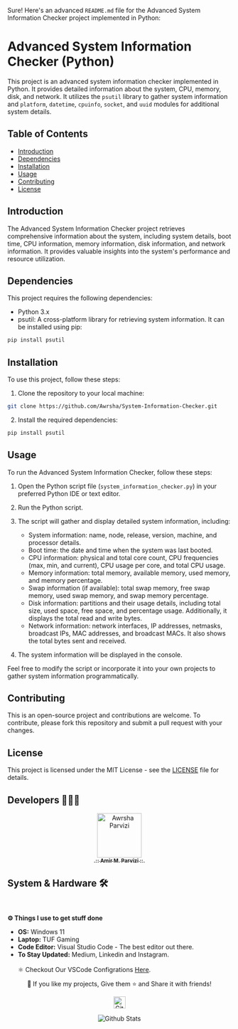 Sure! Here's an advanced `README.md` file for the Advanced System Information Checker project implemented in Python:

# Advanced System Information Checker (Python)

This project is an advanced system information checker implemented in Python. It provides detailed information about the system, CPU, memory, disk, and network. It utilizes the `psutil` library to gather system information and `platform`, `datetime`, `cpuinfo`, `socket`, and `uuid` modules for additional system details.

## Table of Contents

- [Introduction](#introduction)
- [Dependencies](#dependencies)
- [Installation](#installation)
- [Usage](#usage)
- [Contributing](#contributing)
- [License](#license)

## Introduction

The Advanced System Information Checker project retrieves comprehensive information about the system, including system details, boot time, CPU information, memory information, disk information, and network information. It provides valuable insights into the system's performance and resource utilization.

## Dependencies

This project requires the following dependencies:

- Python 3.x
- psutil: A cross-platform library for retrieving system information. It can be installed using pip:

```bash
pip install psutil
```

## Installation

To use this project, follow these steps:

1. Clone the repository to your local machine:

```bash
git clone https://github.com/Awrsha/System-Information-Checker.git
```

2. Install the required dependencies:

```bash
pip install psutil
```

## Usage

To run the Advanced System Information Checker, follow these steps:

1. Open the Python script file (`system_information_checker.py`) in your preferred Python IDE or text editor.

1. Run the Python script.

1. The script will gather and display detailed system information, including:

   - System information: name, node, release, version, machine, and processor details.
   - Boot time: the date and time when the system was last booted.
   - CPU information: physical and total core count, CPU frequencies (max, min, and current), CPU usage per core, and total CPU usage.
   - Memory information: total memory, available memory, used memory, and memory percentage.
   - Swap information (if available): total swap memory, free swap memory, used swap memory, and swap memory percentage.
   - Disk information: partitions and their usage details, including total size, used space, free space, and percentage usage. Additionally, it displays the total read and write bytes.
   - Network information: network interfaces, IP addresses, netmasks, broadcast IPs, MAC addresses, and broadcast MACs. It also shows the total bytes sent and received.

1. The system information will be displayed in the console.

Feel free to modify the script or incorporate it into your own projects to gather system information programmatically.

## Contributing

This is an open-source project and contributions are welcome. To contribute, please fork this repository and submit a pull request with your changes.

## License

This project is licensed under the MIT License - see the [LICENSE](LICENSE) file for details.

## Developers 👨🏻‍💻

<p align="center">
<a href="https://github.com/Awrsha"><img src="https://avatars.githubusercontent.com/u/89135083?v=4" width="100;" alt="Awrsha Parvizi"/><br /><sub><b>.:: Amir M. Parvizi ::.</b></sub></a>
</p>

## System & Hardware 🛠  
<br> <summary><b>⚙️ Things I use to get stuff done</b></summary> <ul> <li><b>OS:</b> Windows 11</li> <li><b>Laptop: </b>TUF Gaming</li> <li><b>Code Editor:</b> Visual Studio Code - The best editor out there.</li> <li><b>To Stay Updated:</b> Medium, Linkedin and Instagram.</li> <br /> ⚛️ Checkout Our VSCode Configrations <a href="">Here</a>. </ul> <p align="center">💙 If you like my projects, Give them ⭐ and Share it with friends!</p></p><p align="center"><img height="27" src="https://raw.githubusercontent.com/mayhemantt/mayhemantt/Update/svg/Bottom.svg" alt="Github Stats" /></p>

<p align="center">
<img src="https://raw.githubusercontent.com/mayhemantt/mayhemantt/Update/svg/Bottom.svg" alt="Github Stats" />
</p>
